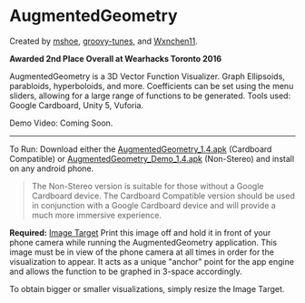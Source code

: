 # AugmentedGeometry

Created by [mshoe](https://github.com/mshoe), [groovy-tunes](https://github.com/groovy-tunes), and [Wxnchen11](https://github.com/WxnChen11). 

**Awarded 2nd Place Overall at Wearhacks Toronto 2016**

AugmentedGeometry is a 3D Vector Function Visualizer. Graph Ellipsoids, parabloids, hyperboloids, and more. Coefficients can be set using the menu sliders, allowing for a large range of functions to be generated. Tools used: Google Cardboard, Unity 5, Vuforia.


Demo Video: Coming Soon.
***
To Run: Download either the [AugmentedGeometry_1.4.apk](https://github.com/WxnChen11/AugmentedR/blob/master/AugmentedGeometry_1.4.apk?raw=true) (Cardboard Compatible) or [AugmentedGeometry_Demo_1.4.apk](https://github.com/WxnChen11/AugmentedR/blob/master/AugmentedGeometry_Demo_1.4.apk?raw=true) (Non-Stereo) and install on any android phone. 
>The Non-Stereo version is suitable for those without a Google Cardboard device. The Cardboard Compatible version should be used in conjunction with a Google Cardboard device and will provide a much more immersive experience.

**Required:** [Image Target](https://raw.githubusercontent.com/WxnChen11/AugmentedR/master/Image_Target.PNG) Print this image off and hold it in front of your phone camera while running the AugmentedGeometry application. This image must be in view of the phone camera at all times in order for the visualization to appear. It acts as a unique "anchor" point for the app engine and allows the function to be graphed in 3-space accordingly. 

To obtain bigger or smaller visualizations, simply resize the Image Target.
